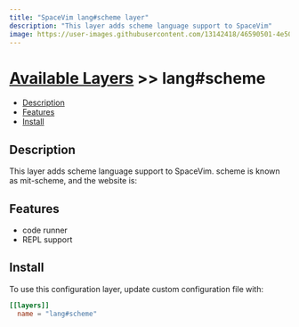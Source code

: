 ```yaml
---
title: "SpaceVim lang#scheme layer"
description: "This layer adds scheme language support to SpaceVim"
image: https://user-images.githubusercontent.com/13142418/46590501-4e50b100-cae6-11e8-9366-6772d129a13b.png
---
```


# [Available Layers](../../) >> lang#scheme

<!-- vim-markdown-toc GFM -->

- [Description](#description)
- [Features](#features)
- [Install](#install)

<!-- vim-markdown-toc -->

## Description

This layer adds scheme language support to SpaceVim. scheme is known as mit-scheme, and the website is:



## Features

- code runner
- REPL support

## Install

To use this configuration layer, update custom configuration file with:

```toml
[[layers]]
  name = "lang#scheme"
```

